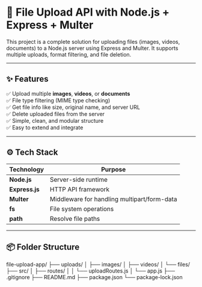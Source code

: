 # 📁 File Upload API with Node.js + Express + Multer

This project is a complete solution for uploading files (images, videos, documents) to a Node.js server using Express and Multer. It supports multiple uploads, format filtering, and file deletion.

---

## ✨ Features

✅ Upload multiple **images**, **videos**, or **documents**  
✅ File type filtering (MIME type checking)  
✅ Get file info like size, original name, and server URL  
✅ Delete uploaded files from the server  
✅ Simple, clean, and modular structure  
✅ Easy to extend and integrate

---

## ⚙️ Tech Stack

| Technology | Purpose |
|------------|---------|
| **Node.js** | Server-side runtime |
| **Express.js** | HTTP API framework |
| **Multer** | Middleware for handling multipart/form-data |
| **fs** | File system operations |
| **path** | Resolve file paths |

---

## 📦 Folder Structure
file-upload-app/
├── uploads/
│ ├── images/
│ ├── videos/
│ └── files/
├── src/
│ ├── routes/
│ │ └── uploadRoutes.js
│ └── app.js
├── .gitignore
├── README.md
├── package.json
└── package-lock.json









